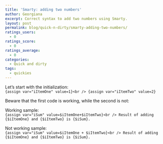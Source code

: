 ```yaml
---
title: 'Smarty: adding two numbers'
author: Georgiana
excerpt: Correct syntax to add two numbers using Smarty.
layout: post
permalink: blog/quick-n-dirty/smarty-adding-two-numbers/
ratings_users:
  - 0
ratings_score:
  - 0
ratings_average:
  - 0
categories:
  - Quick and dirty
tags:
  - quickies
---
```

Let&#8217;s start with the initialization:  
`{assign var="iItemOne" value=1}<br />
{assign var="iItemTwo" value=2}`

Beware that the first code is working, while the second is not:

Working sample:  
`{assign var="iSum" value=$iItemOne+$iItemTwo}<br />
Result of adding {$iItemOne} and {$iItemTwo} is {$iSum}.`

Not working sample:  
`{assign var="iSum" value=$iItemOne + $iItemTwo}<br />
Result of adding {$iItemOne} and {$iItemTwo} is {$iSum}.`
